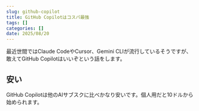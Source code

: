 ```yaml
---
slug: github-copilot
title: GitHub Copilotはコスパ最強
tags: []
categories: []
date: 2025/08/20
---
```

最近世間ではClaude CodeやCursor、Gemini CLIが流行しているそうですが、敢えてGitHub Copilotはいいぞという話をします。

## 安い
GitHub Copilotは他のAIサブスクに比べかなり安いです。個人用だと10ドルから始められます。
